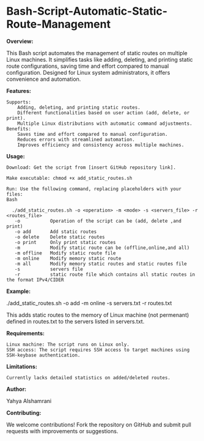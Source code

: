 # Bash-Script-Automatic-Static-Route-Management

**Overview:**

This Bash script automates the management of static routes on multiple Linux machines. It simplifies tasks like adding, deleting, and printing static route configurations, saving time and effort compared to manual configuration. Designed for Linux system administrators, it offers convenience and automation.

**Features:**

    Supports:
        Adding, deleting, and printing static routes.
        Different functionalities based on user action (add, delete, or print).
        Multiple Linux distributions with automatic command adjustments.
    Benefits:
        Saves time and effort compared to manual configuration.
        Reduces errors with streamlined automation.
        Improves efficiency and consistency across multiple machines.

**Usage:**

    Download: Get the script from [insert GitHub repository link].

    Make executable: chmod +x add_static_routes.sh

    Run: Use the following command, replacing placeholders with your files:
    Bash

      ./add_static_routes.sh -o <operation> -m <mode> -s <servers_file> -r <routes_file>
       -o           Operation of the script can be (add, delete ,and print)
       -o add       Add static routes
       -o delete    Delete static routes
       -o print     Only print static routes
       -m           Modify static route can be (offline,online,and all)
       -m offline   Modify static route file
       -m online    Modify memory static route
       -m all       Modify memory static routes and static routes file
       -s           servers file
       -r           static route file which contains all static routes in the format IPv4/CIDER


**Example:**

./add_static_routes.sh -o add -m online -s servers.txt -r routes.txt

This adds static routes to the memory of Linux machine (not permenant) defined in routes.txt to the servers listed in servers.txt.

**Requirements:**

    Linux machine: The script runs on Linux only.
    SSH access: The script requires SSH access to target machines using SSH-keybase authentication.

**Limitations:**

    Currently lacks detailed statistics on added/deleted routes.


**Author:**

Yahya Alshamrani

**Contributing:**

We welcome contributions! Fork the repository on GitHub and submit pull requests with improvements or suggestions.
